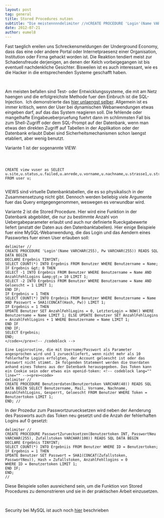 ```yaml
---
layout: post
tag: general
title: Stored Procedures nutzen
subtitle: "Die meistennnndelimiter //nCREATE PROCEDURE 'Login'(Name VARCHAR(255), Pw VARCHAR(255))nREADS SQL DATAnBEGIN n  DECLARE Ergebnis TINYINT;n  SELECT COUNT(*) INTO Ergebnis FROM Benutzer WHERE Benutzername = Name;n  IF Ergebnis > 0 THENn     SELE&hellip;"
date: 2012-07-21
author: eumel8
---
```


<p>Fast taeglich ereilen uns Schreckensmeldungen der Underground Economy, dass das eine oder andere Portal oder Internetpraesenz einer Organisation, Institution oder Firma gehackt worden ist. Die Reaktion tendiert meist zur Schadensfreude derjenigen, an denen der Kelch vorbeigegangen ist bis eventuell nachdenkliche Gesichter. Bisweilen ist es auch interessant, wie es die Hacker in die entsprechenden Systeme geschafft haben.</p>
<br/>
<p>Am meisten befallen sind Test- oder Entwicklungssysteme, die mit am Netz haengen und die erfolgreichste Methode fuer den Einbruch ist die SQL-Injection.  Ich demonstrierte das <a href="/blogs/blog8.php/sql-injection-im-selbstversuch" target="_blank">hier unlaengst selber</a>. Allgemein ist es immer kritisch, wenn der User bei dynamischen Webanwendungen etwas eingeben darf, auf das das System reagieren soll. Die fehlende oder mangelhafte Eingabeueberpruefung fuehrt dann im schlimmsten Fall bis zum Shell-Zugriff oder dem SQL-Prompt auf der Datenbank, wenn man etwas den direkten Zugriff auf Tabellen in der Applikation oder der Datenbank erlaubt Dabei sind Sicherheitsmechanismen schon laengst etabliert, aber wenig benutzt.</p>
<p>Variante 1 ist der sogenannte VIEW:</p>

<!-- codeblock lang="" line="" --><pre><code> 
CREATE view vuser as 
SELECT u.site,u.status,u.failed,u.anrede,u.vorname,u.nachname,u.strasse1,u.strasse2 
FROM user u; 
</code></pre><!-- /codeblock -->

<p>VIEWS sind virtuelle Datenbanktabellen, die es so physikalisch in der Zusammensetzung nicht gibt. Dennoch werden beliebig viele Argumente fuer das Query entgegengenommen, weswegen es verwundbar wird.</p>
<p>Variante 2 ist die Stored Procedure. Hier wird eine Funktion in der Datenbank abgebildet, die nur zu bestimmte Anzahl von Uebergabeparameter erlaubt und auch nur definierte Rueckgabewerte liefert (anstatt der Daten aus den Datenbanktabellen). Hier einige Beispiele fuer eine MySQL-Webanwendung, die das Login und das Aendern eines Passwortes fuer einen User erlauben soll:</p>

```
delimiter // 
CREATE PROCEDURE 'Login'(Name VARCHAR(255), Pw VARCHAR(255)) READS SQL DATA BEGIN 
DECLARE Ergebnis TINYINT; 
SELECT COUNT(*) INTO Ergebnis FROM Benutzer WHERE Benutzername = Name; 
IF Ergebnis &gt; 0 THEN 
SELECT -1 INTO Ergebnis FROM Benutzer WHERE Benutzername = Name AND AnzahlFehlLogins &amp;gt;= 10 LIMIT 1; 
SELECT -2 INTO Ergebnis FROM Benutzer WHERE Benutzername = Name AND Geloescht = 1 LIMIT 1; 
END IF; 
IF Ergebnis = 1 THEN 
SELECT COUNT(*) INTO Ergebnis FROM Benutzer WHERE Benutzername = Name AND Passwort = SHA1(CONCAT(Hash, Pw)) LIMIT 1; 
IF Ergebnis = 1 THEN 
UPDATE Benutzer SET AnzahlFehlLogins = 0, LetzterLogin = NOW() WHERE Benutzername = Name LIMIT 1; ELSE UPDATE Benutzer SET AnzahlFehlLogins = AnzahlFehlLogins + 1 WHERE Benutzername = Name LIMIT 1; 
END IF 
END IF; 
SELECT Ergebnis; 
END; 
</code></pre><!-- /codeblock --> 

Eine Loginroutine, die mit Username/Passwort als Parameter angesprochen wird und 1 zurueckliefert, wenn nicht mehr als 10 fehlerhafte Logins erfolgten, der Account geloescht ist oder das Passwort nicht stimmt. Im folgenden Statement werden die Userdaten anhand eines Tokens aus der Datenbank herausgegeben. Das Token kann ein Cookie sein oder etwas ein openid-token: <!-- codeblock lang="" line="" --><pre><code> 
delimiter // 
CREATE PROCEDURE Benutzerdaten(Benutzertoken VARCHAR(40)) READS SQL DATA BEGIN SELECT Benutzername, Mail, Vorname, Nachname, AnzahlFehlLogins, Gesperrt, Geloescht FROM Benutzer WHERE Token = Benutzertoken LIMIT 1; 
END; // 
```
In der Prozedur zum Passwortzuruecksetzen wird neben der Aenderung des Passworts auch das Token neu gesetzt und die Anzah der fehlerhaften Logins auf 0 gesetzt: 

```
delimiter // 
CREATE PROCEDURE PasswortZuruecksetzen(Benutzertoken INT, PasswortNeu VARCHAR(255), Zufallstoken VARCHAR(100)) READS SQL DATA BEGIN 
DECLARE Ergebnis TINYINT; 
SELECT COUNT(*) INTO Ergebniis FROM Benutzer WHERE ID = Benutzertoken; 
IF Ergebnis = 1 THEN 
UPDATE Benutzer SET Passwort = SHA1(CONCAT(Zufallstoken, PasswortNeu)), Hash = Zufallstoken, AnzahlFehllogins = 0 
WHERE ID = Benutzertoken LIMIT 1; 
END IF; 
END; 
// 
```

Diese Beispiele sollen ausreichend sein, um die Funktion von Stored Procedures zu demonstrieren und sie in der praktischen Arbeit einzusetzen.
<p> </p>
<p>Security bei MySQL ist auch noch <a href="http://dev.mysql.com/doc/refman/5.0/en/security.html" target="_blank">hier</a> beschrieben</p>

